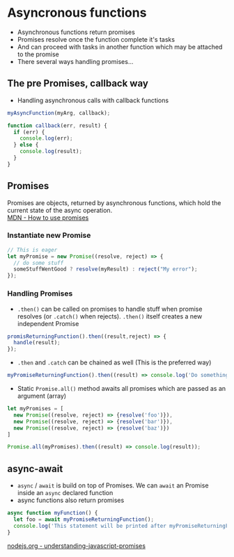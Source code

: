 # Asyncronous functions

* Asynchronous functions return promises
* Promises resolve once the function complete it's tasks
* And can proceed with tasks in another function which may be attached to the promise
* There several ways handling promises...

## The pre Promises, callback way
* Handling asynchronous calls with callback functions

```javascript
myAsyncFunction(myArg, callback);

function callback(err, result) {
  if (err) {
    console.log(err);
  } else {
    console.log(result);
  }
}
```


## Promises
Promises are objects, returned by asynchronous functions, which hold the current state of the async operation.  
[MDN - How to use promises](https://developer.mozilla.org/en-US/docs/Learn/JavaScript/Asynchronous/Promises)
### Instantiate new Promise

```javascript
// This is eager
let myPromise = new Promise((resolve, reject) => {
  // do some stuff
  someStuffWentGood ? resolve(myResult) : reject("My error");
});
```

### Handling Promises
* `.then()` can be called on promises to handle stuff when promise resolves (or `.catch()` when rejects). `.then()` itself creates a new independent Promise

```javascript
promisReturningFunction().then((result,reject) => {
  handle(result);
});
```

* `.then` and `.catch` can be chained as well (This is the preferred way)

```javascript
myPromiseReturningFunction().then((result) => console.log('Do something on success')).catch((error) => console.log('Do something on error'));
```


* Static `Promise.all()` method awaits all promises which are passed as an argument (array)

```javascript
let myPromises = [
  new Promise((resolve, reject) => {resolve('foo')}),
  new Promise((resolve, reject) => {resolve('bar')}),
  new Promise((resolve, reject) => {resolve('baz')})
]

Promise.all(myPromises).then((result) => console.log(result));
```


## async-await
* `async` / `await` is build on top of Promises. We can `await` an Promise inside an `async` declared function
* async functions also return promises

```javascript
async function myFunction() {
  let foo = await myPromiseReturningFunction();
  console.log('This statement will be printed after myPromiseReturningFunction() returns (resolves o. rejects) and foo will be defined with an value (only when resolves)');
}
```

[nodejs.org - understanding-javascript-promises](https://nodejs.dev/learn/understanding-javascript-promises)
